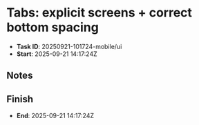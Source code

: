 # Tabs: explicit screens + correct bottom spacing

- **Task ID**: 20250921-101724-mobile/ui
- **Start**:  2025-09-21 14:17:24Z

## Notes

## Finish
- **End**: 2025-09-21 14:17:24Z

